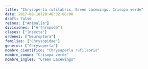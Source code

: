 ```yaml
---
title: "Chrysoperla rufilabris, Green Lacewings, Crisopa verde"
date: 2017-08-18T20:46:32-06:00
draft: false
reinos: ["Animalia"]
divisiones: ["Arthropoda"]
clases: ["Insecta"]
ordenes: ["Neuroptera"]
familias: ["Chrysopidae"]
generos: ["Chrysoperla"]
nombre_cientifico: "Chrysoperla rufilabris"
nombre_comun: "Crisopa verde"
nombre_ingles: "Green Lacewings"
---
```

